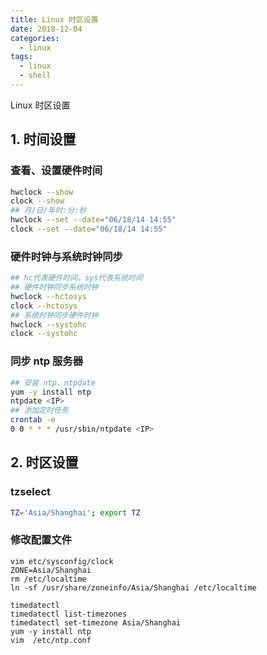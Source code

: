 ```yaml
---
title: Linux 时区设置
date: 2018-12-04
categories:
  - linux
tags:
  - linux
  - shell
---
```


Linux 时区设置
<!-- more -->

## 1. 时间设置
### 查看、设置硬件时间
```bash
hwclock --show
clock --show
## 月/日/年时:分:秒
hwclock --set --date="06/18/14 14:55"
clock --set --date="06/18/14 14:55"
```

### 硬件时钟与系统时钟同步
```bash
## hc代表硬件时间，sys代表系统时间
## 硬件时钟同步系统时钟
hwclock --hctosys
clock --hctosys
## 系统时钟同步硬件时钟
hwclock --systohc
clock --systohc
```

### 同步 ntp 服务器
```bash
## 安装 ntp、ntpdate
yum -y install ntp
ntpdate <IP>
## 添加定时任务
crontab -e
0 0 * * * /usr/sbin/ntpdate <IP>
```

## 2. 时区设置
### tzselect
```bash
TZ='Asia/Shanghai'; export TZ
```

### 修改配置文件
```
vim etc/sysconfig/clock
ZONE=Asia/Shanghai
rm /etc/localtime
ln -sf /usr/share/zoneinfo/Asia/Shanghai /etc/localtime
```
```shell
timedatectl
timedatectl list-timezones
timedatectl set-timezone Asia/Shanghai
yum -y install ntp
vim  /etc/ntp.conf
```
